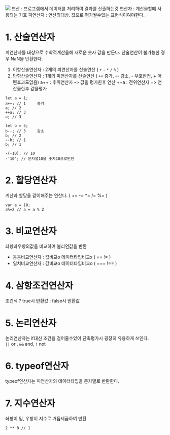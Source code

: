 <img src="https://velog.velcdn.com/images%2F5o_hyun%2Fpost%2F76698c83-56da-42f7-9eed-5eeab2df5a3e%2F%EC%97%B0%EC%82%B0.jpg">
연산 : 프로그램에서 데이터를 처리하여 결과를 산출하는것
연산자 : 계산을할떄 사용되는 기호
피연산자 : 연산의대상. 값으로 평가될수있는 표현식이여야한다. 

# 1. 산술연산자
피연산자를 대상으로 수학적계산을해 새로운 숫자 값을 만든다.
산술연산이 불가능한 경우 NaN을 반환한다.

1) 이항산술연산자 : 2개의 피연산자를 산술연산 ( `+` `-` `*` `/` `%` )
2) 단항산술연산자 : 1개의 피연산자를 산술연산 ( `++` 증가, -- 감소, - 부호반전, + 어떤효과도없음)
a++ : 후위연산자 -> 값을 평가한후 연산
++a : 전위연산자 => 연산을한후 값을평가
```
let a = 1; 
a++; // 1     증가
a; // 2
++a; // 3
a; // 3

let b = 3;
b--; // 3     감소
b; // 2
--b; // 1
b; // 1

-(-10); // 10
-'10'; // 문자열10을 숫자10으로반전
```

# 2. 할당연산자
계산과 할당을 같이해주는 연산다. ( += -= *= /= %= )
```
var a = 10;
a%=2 // a = a % 2
```

# 3. 비교연산자
좌항과우항의값을 비교하여 불리언값을 반환<br/>
- 동등비교연산자 : 값비교o 데이터타입비교x ( == != )<br/>
- 일치비교연산자 : 값비교o 데이터타입비교o ( === !== )

# 4. 삼항조건연산자
조건식 ? true시 반환값 : false시 반환값

# 5. 논리연산자
논리연산자는 if대신 조건을 걸어줄수있어 단축평가시 굉장히 유용하게 쓰인다.<br/>
`||` or , `&&` and, `!` not

# 6. typeof연산자
typeof연산자는 피연산자의 데이터타입을 문자열로 반환한다.

# 7. 지수연산자
좌항이 밑, 우항이 지수로 거듭제곱하여 반환
```
2 ** 0 // 1
```
